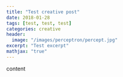 ```yaml
---
title: "Test creative post"
date: 2018-01-28
tags: [test, test, test]
categories: creative
header:
  image: "/images/perceptron/percept.jpg"
excerpt: "Test excerpt"
mathjax: "true"
---
```


content
